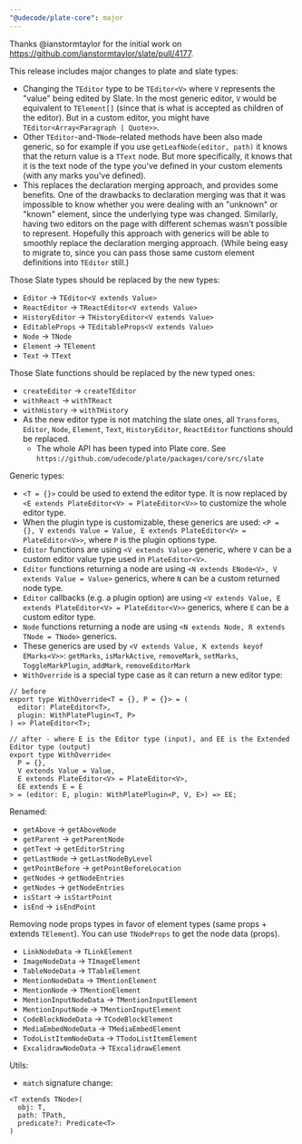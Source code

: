 ```yaml
---
"@udecode/plate-core": major
---
```


Thanks @ianstormtaylor for the initial work on https://github.com/ianstormtaylor/slate/pull/4177. 

This release includes major changes to plate and slate types:
- Changing the `TEditor` type to be `TEditor<V>` where `V` represents the "value" being edited by Slate. In the most generic editor, `V` would be equivalent to `TElement[]` (since that is what is accepted as children of the editor). But in a custom editor, you might have `TEditor<Array<Paragraph | Quote>>`.
- Other `TEditor`-and-`TNode`-related methods have been also made generic, so for example if you use `getLeafNode(editor, path)` it knows that the return value is a `TText` node. But more specifically, it knows that it is the text node of the type you've defined in your custom elements (with any marks you've defined).
- This replaces the declaration merging approach, and provides some benefits. One of the drawbacks to declaration merging was that it was impossible to know whether you were dealing with an "unknown" or "known" element, since the underlying type was changed. Similarly, having two editors on the page with different schemas wasn't possible to represent. Hopefully this approach with generics will be able to smoothly replace the declaration merging approach. (While being easy to migrate to, since you can pass those same custom element definitions into `TEditor` still.)

Those Slate types should be replaced by the new types:
- `Editor` -> `TEditor<V extends Value>`
- `ReactEditor` -> `TReactEditor<V extends Value>`
- `HistoryEditor` -> `THistoryEditor<V extends Value>`
- `EditableProps` -> `TEditableProps<V extends Value>`
- `Node` -> `TNode`
- `Element` -> `TElement`
- `Text` -> `TText`

Those Slate functions should be replaced by the new typed ones:
- `createEditor` -> `createTEditor`
- `withReact` -> `withTReact`
- `withHistory` -> `withTHistory`
- As the new editor type is not matching the slate ones, all `Transforms`, `Editor`, `Node`, `Element`, `Text`, `HistoryEditor`, `ReactEditor` functions should be replaced.
  - The whole API has been typed into Plate core. See `https://github.com/udecode/plate/packages/core/src/slate` 

Generic types:
- `<T = {}>` could be used to extend the editor type. It is now replaced by `<E extends PlateEditor<V> = PlateEditor<V>>` to customize the whole editor type.
- When the plugin type is customizable, these generics are used: `<P = {}, V extends Value = Value, E extends PlateEditor<V> = PlateEditor<V>>`, where `P` is the plugin options type.
- `Editor` functions are using `<V extends Value>` generic, where `V` can be a custom editor value type used in `PlateEditor<V>`.
- `Editor` functions returning a node are using `<N extends ENode<V>, V extends Value = Value>` generics, where `N` can be a custom returned node type.
- `Editor` callbacks (e.g. a plugin option) are using `<V extends Value, E extends PlateEditor<V> = PlateEditor<V>>` generics, where `E` can be a custom editor type.
- `Node` functions returning a node are using `<N extends Node, R extends TNode = TNode>` generics.
- These generics are used by `<V extends Value, K extends keyof EMarks<V>>`: `getMarks`, `isMarkActive`, `removeMark`, `setMarks`, `ToggleMarkPlugin`, `addMark`, `removeEditorMark`
- `WithOverride` is a special type case as it can return a new editor type:
```tsx
// before
export type WithOverride<T = {}, P = {}> = (
  editor: PlateEditor<T>,
  plugin: WithPlatePlugin<T, P>
) => PlateEditor<T>;

// after - where E is the Editor type (input), and EE is the Extended Editor type (output)
export type WithOverride<
  P = {},
  V extends Value = Value,
  E extends PlateEditor<V> = PlateEditor<V>,
  EE extends E = E
> = (editor: E, plugin: WithPlatePlugin<P, V, E>) => EE;
```



Renamed:
- `getAbove` -> `getAboveNode`
- `getParent` -> `getParentNode`
- `getText` -> `getEditorString`
- `getLastNode` -> `getLastNodeByLevel`
- `getPointBefore` -> `getPointBeforeLocation`
- `getNodes` -> `getNodeEntries`
- `getNodes` -> `getNodeEntries`
- `isStart` -> `isStartPoint`
- `isEnd` -> `isEndPoint`

Removing node props types in favor of element types (same props + extends `TElement`). You can use `TNodeProps` to get the node data (props).
- `LinkNodeData` -> `TLinkElement`
- `ImageNodeData` -> `TImageElement`
- `TableNodeData` -> `TTableElement`
- `MentionNodeData` -> `TMentionElement`
- `MentionNode` -> `TMentionElement`
- `MentionInputNodeData` -> `TMentionInputElement`
- `MentionInputNode` -> `TMentionInputElement`
- `CodeBlockNodeData` -> `TCodeBlockElement`
- `MediaEmbedNodeData` -> `TMediaEmbedElement`
- `TodoListItemNodeData` -> `TTodoListItemElement`
- `ExcalidrawNodeData` -> `TExcalidrawElement`

Utils:
- `match` signature change:
```
<T extends TNode>(
  obj: T,
  path: TPath,
  predicate?: Predicate<T>
)
```
